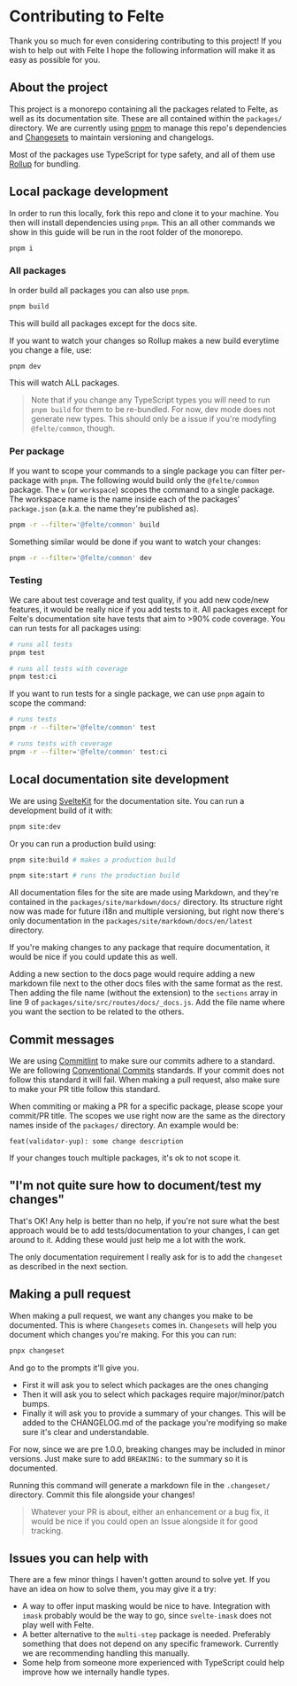 # Contributing to Felte

Thank you so much for even considering contributing to this project! If you wish to help out with Felte I hope the following information will make it as easy as possible for you.

## About the project

This project is a monorepo containing all the packages related to Felte, as well as its documentation site. These are all contained within the `packages/` directory. We are currently using [pnpm](https://pnpm.io) to manage this repo's dependencies and [Changesets](https://github.com/atlassian/changesets) to maintain versioning and changelogs.

Most of the packages use TypeScript for type safety, and all of them use [Rollup](https://rollupjs.org) for bundling.


## Local package development

In order to run this locally, fork this repo and clone it to your machine. You then will install dependencies using `pnpm`. This an all other commands we show in this guide will be run in the root folder of the monorepo.

```sh
pnpm i
```

### All packages

In order build all packages you can also use `pnpm`.

```sh
pnpm build
```

This will build all packages except for the docs site.

If you want to watch your changes so Rollup makes a new build everytime you change a file, use:

```sh
pnpm dev
```

This will watch ALL packages.

> Note that if you change any TypeScript types you will need to run `pnpm build` for them to be re-bundled. For now, dev mode does not generate new types. This should only be a issue if you're modyfing `@felte/common`, though.

### Per package

If you want to scope your commands to a single package you can filter per-package with `pnpm`. The following would build only the `@felte/common` package. The `w` (or `workspace`) scopes the command to a single package. The workspace name is the name inside each of the packages' `package.json` (a.k.a. the name they're published as).

```sh
pnpm -r --filter='@felte/common' build
```

Something similar would be done if you want to watch your changes:

```sh
pnpm -r --filter='@felte/common' dev
```

### Testing

We care about test coverage and test quality, if you add new code/new features, it would be really nice if you add tests to it. All packages except for Felte's documentation site have tests that aim to >90% code coverage. You can run tests for all packages using:

```sh
# runs all tests
pnpm test

# runs all tests with coverage
pnpm test:ci
```

If you want to run tests for a single package, we can use `pnpm` again to scope the command:

```sh
# runs tests
pnpm -r --filter='@felte/common' test

# runs tests with coverage
pnpm -r --filter='@felte/common' test:ci
```

## Local documentation site development

We are using [SvelteKit](https://github.com/sveltejs/kit) for the documentation site. You can run a development build of it with:

```sh
pnpm site:dev
```

Or you can run a production build using:

```sh
pnpm site:build # makes a production build

pnpm site:start # runs the production build
```

All documentation files for the site are made using Markdown, and they're contained in the `packages/site/markdown/docs/` directory. Its structure right now was made for future i18n and multiple versioning, but right now there's only documentation in the `packages/site/markdown/docs/en/latest` directory.

If you're making changes to any package that require documentation, it would be nice if you could update this as well.

Adding a new section to the docs page would require adding a new markdown file next to the other docs files with the same format as the rest. Then adding the file name (without the extension) to the `sections` array in line 9 of `packages/site/src/routes/docs/_docs.js`. Add the file name where you want the section to be related to the others.

## Commit messages

We are using [Commitlint](https://commitlint.js.org/) to make sure our commits adhere to a standard. We are following [Conventional Commits](https://www.conventionalcommits.org/en/v1.0.0/) standards. If your commit does not follow this standard it will fail. When making a pull request, also make sure to make your PR title follow this standard.

When commiting or making a PR for a specific package, please scope your commit/PR title. The scopes we use right now are the same as the directory names inside of the `packages/` directory. An example would be:

```
feat(validator-yup): some change description
```

If your changes touch multiple packages, it's ok to not scope it.

## "I'm not quite sure how to document/test my changes"

That's OK! Any help is better than no help, if you're not sure what the best approach would be to add tests/documentation to your changes, I can get around to it. Adding these would just help me a lot with the work.

The only documentation requirement I really ask for is to add the `changeset` as described in the next section.

## Making a pull request

When making a pull request, we want any changes you make to be documented. This is where `Changesets` comes in. `Changesets` will help you document which changes you're making. For this you can run:

```sh
pnpx changeset
```

And go to the prompts it'll give you.

- First it will ask you to select which packages are the ones changing
- Then it will ask you to select which packages require major/minor/patch bumps.
- Finally it will ask you to provide a summary of your changes. This will be added to the CHANGELOG.md of the package you're modifying so make sure it's clear and understandable.

For now, since we are pre 1.0.0, breaking changes may be included in minor versions. Just make sure to add `BREAKING:` to the summary so it is documented.

Running this command will generate a markdown file in the `.changeset/` directory. Commit this file alongside your changes!

> Whatever your PR is about, either an enhancement or a bug fix, it would be nice if you could open an Issue alongside it for good tracking.

## Issues you can help with

There are a few minor things I haven't gotten around to solve yet. If you have an idea on how to solve them, you may give it a try:

- A way to offer input masking would be nice to have. Integration with `imask` probably would be the way to go, since `svelte-imask` does not play well with Felte.
- A better alternative to the `multi-step` package is needed. Preferably something that does not depend on any specific framework. Currently we are recommending handling this manually.
- Some help from someone more experienced with TypeScript could help improve how we internally handle types.
